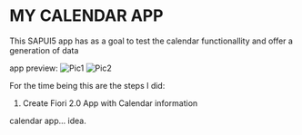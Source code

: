 # MY CALENDAR APP

This SAPUI5 app has as a goal to test the calendar functionallity and offer a generation of data 

app preview: 
![Pic1](https://github.com/davidvela/MyCalendarApp/blob/master/assets/p1.JPG)
![Pic2](https://github.com/davidvela/MyCalendarApp/blob/master/assets/p2.JPG)

For the time being this are the steps I did: 
1. Create Fiori 2.0 App with Calendar information

calendar app... idea. 
